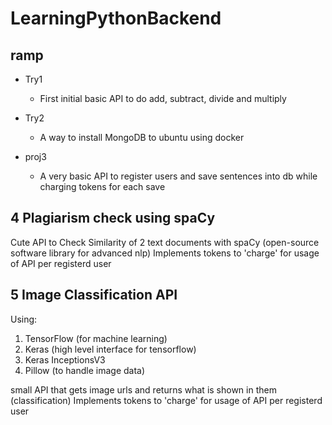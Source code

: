 # LearningPythonBackend

## ramp
* Try1
    * First initial basic API to do add, subtract, divide and multiply

* Try2
    * A way to install MongoDB to ubuntu using docker

* proj3
    * A very basic API to register users and save sentences into db while charging tokens for each save

## 4 Plagiarism check using spaCy
Cute API to Check Similarity of 2 text documents with spaCy (open-source software library for advanced nlp)
Implements tokens to 'charge' for usage of API per registerd user

## 5 Image Classification API
Using: 
1. TensorFlow (for machine learning)
2. Keras (high level interface for tensorflow)
3. Keras InceptionsV3 
4. Pillow (to handle image data)

small API that gets image urls and returns what is shown in them (classification)
Implements tokens to 'charge' for usage of API per registerd user
